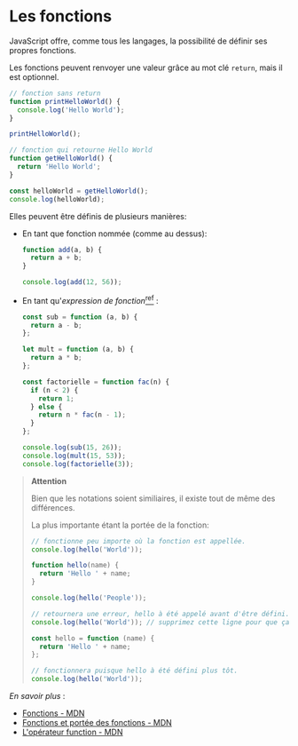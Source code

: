 # Les fonctions

JavaScript offre, comme tous les langages, la possibilité de définir ses propres fonctions.

Les fonctions peuvent renvoyer une valeur grâce au mot clé `return`, mais il est optionnel.

```javascript runnable
// fonction sans return
function printHelloWorld() {
  console.log('Hello World');
}

printHelloWorld();

// fonction qui retourne Hello World
function getHelloWorld() {
  return 'Hello World';
}

const helloWorld = getHelloWorld();
console.log(helloWorld);
```

Elles peuvent être définis de plusieurs manières:

- En tant que fonction nommée (comme au dessus):

  ```javascript runnable
  function add(a, b) {
    return a + b;
  }

  console.log(add(12, 56));
  ```

- En tant qu'_expression de fonction_[<sup>ref</sup>](https://developer.mozilla.org/fr/docs/Web/JavaScript/Reference/Opérateurs/L_opérateur_function) :

  ```javascript runnable
  const sub = function (a, b) {
    return a - b;
  };

  let mult = function (a, b) {
    return a * b;
  };

  const factorielle = function fac(n) {
    if (n < 2) {
      return 1;
    } else {
      return n * fac(n - 1);
    }
  };

  console.log(sub(15, 26));
  console.log(mult(15, 53));
  console.log(factorielle(3));
  ```

> **Attention**
>
> Bien que les notations soient similiaires, il existe tout de même des différences.
>
> La plus importante étant la portée de la fonction:
>
> ```javascript runnable
> // fonctionne peu importe où la fonction est appellée.
> console.log(hello('World'));
>
> function hello(name) {
>   return 'Hello ' + name;
> }
>
> console.log(hello('People'));
> ```
>
> ```javascript runnable
> // retournera une erreur, hello à été appelé avant d'être défini.
> console.log(hello('World')); // supprimez cette ligne pour que ça fonctionne
>
> const hello = function (name) {
>   return 'Hello ' + name;
> };
>
> // fonctionnera puisque hello à été défini plus tôt.
> console.log(hello('World'));
> ```


*En savoir plus* :

- [Fonctions - MDN](https://developer.mozilla.org/fr/docs/Web/JavaScript/Guide/Fonctions)
- [Fonctions et portée des fonctions - MDN](https://developer.mozilla.org/fr/docs/Web/JavaScript/Reference/Fonctions)
- [L'opérateur function - MDN](https://developer.mozilla.org/fr/docs/Web/JavaScript/Reference/Opérateurs/L_opérateur_function)